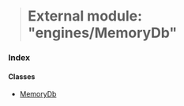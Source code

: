 > # External module: "engines/MemoryDb"

### Index

#### Classes

* [MemoryDb](../classes/_engines_memorydb_.memorydb.md)